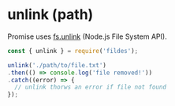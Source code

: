 # unlink (path)

Promise uses [fs.unlink](https://nodejs.org/api/fs.html#fs_fs_unlink_path_callback) (Node.js File System API).

```javascript
const { unlink } = require('fildes');

unlink('./path/to/file.txt')
.then(() => console.log('file removed!'))
.catch((error) => {
  // unlink thorws an error if file not found
});
```
